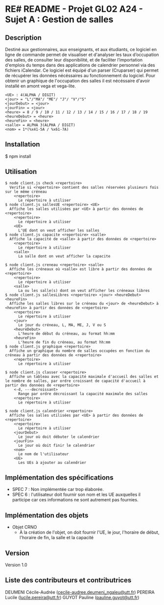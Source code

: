 # RE# README - Projet GL02 A24 - Sujet A : Gestion de salles
## Description 
Destiné aux gestionnaires, aux enseignants, et aux étudiants, ce logiciel en ligne de commande permet de visualiser et d'analyser les taux d’occupation des salles, de consulter leur disponibilité, et de faciliter l’importation d'emplois du temps dans des applications de calendrier personnel via des fichiers iCalendar. Ce logiciel est équipé d'un parser (Cruparser) qui permet de récupérer les données nécéssaires au fonctionnement du logiciel. Pour obtenir un graphique de l'occupation des salles il est nécéssaire d'avoir installé en amont vega et vega-lite.

```
<UE> : 4(ALPHA / DIGIT)
<jour> = "L"/"MA"/ "ME"/ "J"/ "V"/"S"
<jourDebut> = <jour>
<jourFin> = <jour>
<heure> = 8 / 9 / 10 / 11 / 12 / 13 / 14 / 15 / 16 / 17 / 18 / 19
<heureDebut> = <heure>
<heureFin> = <heure>
<salle> = ALPHA 3(ALPHA / DIGIT)
<nom> = 1*(%x41-5A / %x61-7A)
```

## Installation
$ npm install

## Utilisation
```
$ node client.js check <repertoire>   
  Verifie si <repertoire> contient des salles réservées plusieurs fois sur le même créneau	
    <repertoire>
      Le répertoire à utiliser			  
$ node client.js sallesUE <repertoire> <UE>  
  Affiche les salles utilisées par <UE> à partir des données de <repertoire>
    <repertoire>
      Le répertoire à utiliser
    <UE>
      L'UE dont on veut afficher les salles
$ node client.js capacite <repertoire> <salle>  
  Affiche la capacité de <salle> à partir des données de <repertoire>
    <repertoire>
      Le répertoire à utiliser
    <salle>  
      La salle dont on veut afficher la capacite
         
$ node client.js creneau <repertoire> <salle>  
  Affiche les créneaux où <salle> est libre à partir des données de <repertoire>    
    <repertoire>
      Le répertoire à utiliser
    <salle>  
      La ou les salle(s) dont on veut afficher les créneaux libres                        
$ node client.js sallesLibres <repertoire> <jour> <heureDebut> <heureFin> 
  Affiche les salles libres sur le créneau du <jour> de <heureDebut> à <heureFin> à partir des données de <repertoire>
    <repertoire>
      Le répertoire à utiliser 
    <jour>  
      Le jour du créneau, L, MA, ME, J, V ou S
    <heureDebut>
      L'heure de début du créneau, au format hh:mm
    <heureFin> 
      L'heure de fin du créneau, au format hh:mm
$ node client.js graphique <repertoire> 
  Affiche un graphique du nombre de salles occupées en fonction du créneau à partir des données de <repertoire>
    <repertoire>
      Le répertoire à utiliser
            
$ node client.js classer <repertoire> 
  Affiche un tableau avec la capacité maximale d'accueil des salles et le nombre de salles, par ordre croissant de capacité d'accueil à partir des données de <repertoire>       
    <-d, ---decroissant>
      Range par ordre décroissant la capacité maximale des salles
    <repertoire>
      Le répertoire à utiliser
                          
$ node client.js calendrier <repertoire> 
  Affiche les salles utilisées par <UE> à partir des données de <repertoire>
    <repertoire>
      Le répertoire à utiliser
    <jourDebut> 
      Le jour où doit débuter le calendrier
    <jourFin>
      Le jour où doit finir le calendrier
    <nom>
      Le nom de l'utilisateur
    <UE>
      Les UEs à ajouter au calendrier
 ```
  
## Implémentation des spécifications
- SPEC 7 : Non implémentée car trop élaborée.
- SPEC 6 : l'utilisateur doit fournir son nom et les UE auxquelles il participe car ces informations ne sont autrement pas fournies.


## Implémentation des objets
- Objet CRNO
  - À la création de l'objet, on doit fournir l'UE, le jour, l'horaire de début, l'horaire de fin, la salle et la capacité


## Version
Version 1.0

## Liste des contributeurs et contributrices
DEUMENI Cécile-Audrée (cecile-audree.deumeni_ngaleu@utt.fr)
PEREIRA Lucile (lucile.pereira@utt.fr)
GUYOT Pauline (pauline.guyot@utt.fr)
